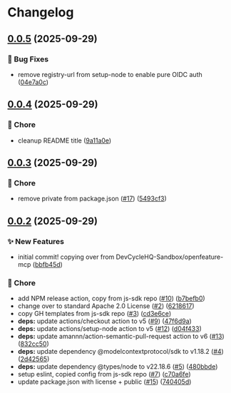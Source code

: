 # Changelog

## [0.0.5](https://github.com/open-feature/mcp/compare/v0.0.4...v0.0.5) (2025-09-29)


### 🐛 Bug Fixes

* remove registry-url from setup-node to enable pure OIDC auth ([04e7a0c](https://github.com/open-feature/mcp/commit/04e7a0c186ce1c5d776d5e4e6ed8d44f1fd3b3eb))

## [0.0.4](https://github.com/open-feature/mcp/compare/v0.0.3...v0.0.4) (2025-09-29)


### 🧹 Chore

* cleanup README title ([9a11a0e](https://github.com/open-feature/mcp/commit/9a11a0e22cef58c9d08d18d4983818fb42a54dc3))

## [0.0.3](https://github.com/open-feature/mcp/compare/v0.0.2...v0.0.3) (2025-09-29)


### 🧹 Chore

* remove private from package.json ([#17](https://github.com/open-feature/mcp/issues/17)) ([5493cf3](https://github.com/open-feature/mcp/commit/5493cf3010e2e54198b5f14f4274883b32e94caf))

## [0.0.2](https://github.com/open-feature/mcp/compare/v0.0.1...v0.0.2) (2025-09-29)


### ✨ New Features

* initial commit! copying over from DevCycleHQ-Sandbox/openfeature-mcp ([bbfb45d](https://github.com/open-feature/mcp/commit/bbfb45d3d8ea000b1c2b7b1d79c9eb3f1a39d19f))


### 🧹 Chore

* add NPM release action, copy from js-sdk repo ([#10](https://github.com/open-feature/mcp/issues/10)) ([b7befb0](https://github.com/open-feature/mcp/commit/b7befb03cce6fa18c6621a4af62a639cdee2fc81))
* change over to standard Apache 2.0 License ([#2](https://github.com/open-feature/mcp/issues/2)) ([6218617](https://github.com/open-feature/mcp/commit/621861700d6f54a066922880578cee3acc571a66))
* copy GH templates from js-sdk repo ([#3](https://github.com/open-feature/mcp/issues/3)) ([cd3e6ce](https://github.com/open-feature/mcp/commit/cd3e6cef2db6c2cad3040bbb7dba237f6b105f8f))
* **deps:** update actions/checkout action to v5 ([#9](https://github.com/open-feature/mcp/issues/9)) ([47f6d9a](https://github.com/open-feature/mcp/commit/47f6d9aa1e24612de9755017295b4ff698cd00c0))
* **deps:** update actions/setup-node action to v5 ([#12](https://github.com/open-feature/mcp/issues/12)) ([d04f433](https://github.com/open-feature/mcp/commit/d04f433567c1818f35d890ec1f75c679774f7fff))
* **deps:** update amannn/action-semantic-pull-request action to v6 ([#13](https://github.com/open-feature/mcp/issues/13)) ([832cc50](https://github.com/open-feature/mcp/commit/832cc50ef523df5d28e33e0a00353366cf7fdb35))
* **deps:** update dependency @modelcontextprotocol/sdk to v1.18.2 ([#4](https://github.com/open-feature/mcp/issues/4)) ([2d42565](https://github.com/open-feature/mcp/commit/2d42565190ee8998288acf0783216ab26037bd96))
* **deps:** update dependency @types/node to v22.18.6 ([#5](https://github.com/open-feature/mcp/issues/5)) ([480bbde](https://github.com/open-feature/mcp/commit/480bbdeb8dd87d48228ba79efeabb94ac480c48e))
* setup eslint, copied config from js-sdk repo ([#7](https://github.com/open-feature/mcp/issues/7)) ([c70a6fe](https://github.com/open-feature/mcp/commit/c70a6fe6c6c8ca466a993e8e44133804f57815c0))
* update package.json with license + public ([#15](https://github.com/open-feature/mcp/issues/15)) ([740405d](https://github.com/open-feature/mcp/commit/740405dfca0e468fc38b37fa776c213772f573df))

